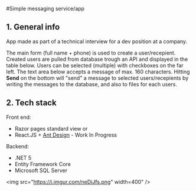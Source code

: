 #Simple messaging service/app

## 1. General info
App made as part of a technical interview for a dev position at a company.

The main form (full name + phone) is used to create a user/recepient. Created users are pulled from database trough an API and displayed in the table below. 
Users can be selected (multiple) with checkboxes on the far left. The text area below accepts a message of max. 160 characters. Hitting **Send** on the bottom will "send" a message to selected users/recepients by writing the messages to the database, and also to files for each users. 

## 2. Tech stack
Front end:
* Razor pages standard view
or 
* React.JS + [Ant Design](https://ant.design/components/overview/) - Work In Progress

Backend:
* .NET 5
* Entity Framework Core
* Microsoft SQL Server

<img src="https://i.imgur.com/neDiJfs.png" width=400" />
